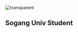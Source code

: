 ![transparent](https://capsule-render.vercel.app/api?type=transparent&fontColor=703ee5&text=Hi%20There&height=180&fontSize=80&desc=Changho's%20Github&descAlignY=75&descAlign=60)


## Sogang Univ Student 



<!--
**andychyou/andychyou** is a ✨ _special_ ✨ repository because its `README.md` (this file) appears on your GitHub profile.

Here are some ideas to get you started:

- 🔭 I’m currently working on ...
- 🌱 I’m currently learning ...
- 👯 I’m looking to collaborate on ...
- 🤔 I’m looking for help with ...
- 💬 Ask me about ...
- 📫 How to reach me: ...
- 😄 Pronouns: ...
- ⚡ Fun fact: ...
-->

